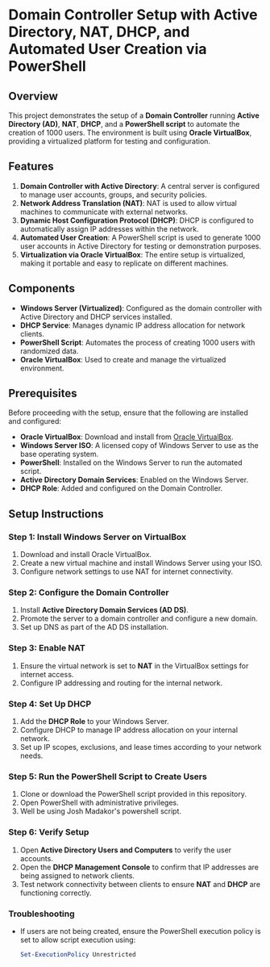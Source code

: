 # Domain Controller Setup with Active Directory, NAT, DHCP, and Automated User Creation via PowerShell

## Overview

This project demonstrates the setup of a **Domain Controller** running **Active Directory (AD)**, **NAT**, **DHCP**, and a **PowerShell script** to automate the creation of 1000 users. The environment is built using **Oracle VirtualBox**, providing a virtualized platform for testing and configuration.

## Features

1. **Domain Controller with Active Directory**: A central server is configured to manage user accounts, groups, and security policies.
2. **Network Address Translation (NAT)**: NAT is used to allow virtual machines to communicate with external networks.
3. **Dynamic Host Configuration Protocol (DHCP)**: DHCP is configured to automatically assign IP addresses within the network.
4. **Automated User Creation**: A PowerShell script is used to generate 1000 user accounts in Active Directory for testing or demonstration purposes.
5. **Virtualization via Oracle VirtualBox**: The entire setup is virtualized, making it portable and easy to replicate on different machines.

## Components

- **Windows Server (Virtualized)**: Configured as the domain controller with Active Directory and DHCP services installed.
- **DHCP Service**: Manages dynamic IP address allocation for network clients.
- **PowerShell Script**: Automates the process of creating 1000 users with randomized data.
- **Oracle VirtualBox**: Used to create and manage the virtualized environment.

## Prerequisites

Before proceeding with the setup, ensure that the following are installed and configured:

- **Oracle VirtualBox**: Download and install from [Oracle VirtualBox](https://www.virtualbox.org/).
- **Windows Server ISO**: A licensed copy of Windows Server to use as the base operating system.
- **PowerShell**: Installed on the Windows Server to run the automated script.
- **Active Directory Domain Services**: Enabled on the Windows Server.
- **DHCP Role**: Added and configured on the Domain Controller.

## Setup Instructions

### Step 1: Install Windows Server on VirtualBox
1. Download and install Oracle VirtualBox.
2. Create a new virtual machine and install Windows Server using your ISO.
3. Configure network settings to use NAT for internet connectivity.

### Step 2: Configure the Domain Controller
1. Install **Active Directory Domain Services (AD DS)**.
2. Promote the server to a domain controller and configure a new domain.
3. Set up DNS as part of the AD DS installation.

### Step 3: Enable NAT
1. Ensure the virtual network is set to **NAT** in the VirtualBox settings for internet access.
2. Configure IP addressing and routing for the internal network.

### Step 4: Set Up DHCP
1. Add the **DHCP Role** to your Windows Server.
2. Configure DHCP to manage IP address allocation on your internal network.
3. Set up IP scopes, exclusions, and lease times according to your network needs.

### Step 5: Run the PowerShell Script to Create Users
1. Clone or download the PowerShell script provided in this repository.
2. Open PowerShell with administrative privileges.
3. Well be using Josh Madakor's powershell script.

### Step 6: Verify Setup
1. Open **Active Directory Users and Computers** to verify the user accounts.
2. Open the **DHCP Management Console** to confirm that IP addresses are being assigned to network clients.
3. Test network connectivity between clients to ensure **NAT** and **DHCP** are functioning correctly.

### Troubleshooting

- If users are not being created, ensure the PowerShell execution policy is set to allow script execution using:

   ```powershell
   Set-ExecutionPolicy Unrestricted
